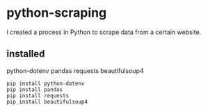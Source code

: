 # python-scraping
I created a process in Python to scrape data from a certain website.

## installed
python-dotenv
pandas
requests
beautifulsoup4
```
pip install python-dotenv
pip install pandas
pip install requests
pip install beautifulsoup4
```
